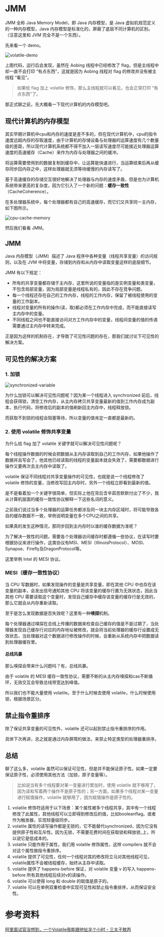 # JMM
JMM 全称 Java Memory Model，即 Java 内存模型，是 Java 虚拟机规范定义的一种内存模型，Java 内存模型是标准化的，屏蔽了底层不同计算机的区别。（注意这里和 JVM 完全不是一个东西）。

先来看一个 demo。

![volatile-demo](./volatile-demo.jpg)

上图代码，运行后会发现，虽然在 Aobing 线程中已经修改了 flag，但是主线程中却一直不会打印 “有点东西”，这就是因为 Aobing 线程对 flag 的修改并没有被主线程 “看见”。
> 如果给 flag 加上 volatile 修饰，那么主线程就可以看见，也会正常打印 “有点东西”了。

那正式聊之前，先大概看一下现代计算机的内存模型吧。

## 现代计算机的内存模型
其实早期计算机中cpu和内存的速度是差不多的，但在现代计算机中，cpu的指令速度远超内存的存取速度，由于计算机的存储设备与处理器的运算速度有几个数量级的差距，所以现代计算机系统都不得不加入一层读写速度尽可能接近处理器运算速度的高速缓存（Cache）来作为内存与处理器之间的缓冲。

将运算需要使用到的数据复制到缓存中，让运算能快速进行，当运算结束后再从缓存同步回内存之中，这样处理器就无须等待缓慢的内存读写了。

基于高速缓存的存储交互很好地解决了处理器与内存的速度矛盾，但是也为计算机系统带来更高的复杂度，因为它引入了一个新的问题：**缓存一致性**（CacheCoherence）。

在多处理器系统中，每个处理器都有自己的高速缓存，而它们又共享同一主内存，如下图所示。

![cpu-cache-memory](./cpu-cache-memory.jpg)

然后我们看看 JMM。

## JMM
Java 内存模型（JMM）描述了 Java 程序中各种变量（线程共享变量）的访问规则，以及在 JVM 中将变量，存储到内存和从内存中读取变量这样的底层细节。

JMM 有以下规定：
* 所有的共享变量都存储于主内存，这里所说的变量指的是实例变量和类变量，不包含局部变量，因为局部变量是线程私有的，因此不存在竞争问题。
* 每一个线程还存在自己的工作内存，线程的工作内存，保留了被线程使用的变量的工作副本。
* 线程对变量的所有的操作(读，取)都必须在工作内存中完成，而不能直接读写主内存中的变量。
* 不同线程之间也不能直接访问对方工作内存中的变量，线程间变量的值的传递需要通过主内存中转来完成。

正是因为这样的机制存在，才导致了可见性问题的存在，那我们就讨论下可见性的解决方案。

## 可见性的解决方案
### 1. 加锁

![synchronized-variable](./synchronized-variable.jpg)

为什么加锁可以解决可见性问题呢？因为某一个线程进入 synchronized 前后，线程会获得锁，清空工作内存，从主内存拷贝共享变量最新的值到工作内存成为副本，执行代码，将修改后的副本的值刷新回主内存中，线程释放锁。

而获取不到锁的线程会阻塞等待，所以变量的值肯定一直都是最新的。

### 2. 使用 volatile 修饰共享变量
为什么给 flag 加了 volatile 关键字就可以解决可见性问题呢？

每个线程操作数据的时候会把数据从主内存读取到自己的工作内存，如果他操作了数据并且写会了，他其他已经读取的线程的变量副本就会失效了，需要都数据进行操作又要再次去主内存中读取了。

volatile 保证不同线程对共享变量操作的可见性，也就是说一个线程修改了 volatile 修饰的变量，当修改写回主内存时，另外一个线程立即看到最新的值。

是不是看着加一个关键字很简单，但实际上他在背后含辛茹苦默默付出了不少，我从计算机层面的缓存一致性协议解释一下这些名词的意义。

之前我们说过当多个处理器的运算任务都涉及同一块主内存区域时，将可能导致各自的缓存数据不一致，举例说明变量在多个CPU之间的共享。

如果真的发生这种情况，那同步回到主内存时以谁的缓存数据为准呢？

为了解决一致性的问题，需要各个处理器访问缓存时都遵循一些协议，在读写时要根据协议来进行操作，这类协议有MSI、MESI（IllinoisProtocol）、MOSI、Synapse、Firefly及DragonProtocol等。

这里举例 Intel 的 MESI 协议。

### MESI（缓存一致性协议）
当 CPU 写数据时，如果发现操作的变量是共享变量，即在其他 CPU 中也存在该变量的副本，会发出信号通知其他 CPU 将该变量的缓存行置为无效状态，因此当其他 CPU 需要读取这个变量时，发现自己缓存中缓存该变量的缓存行是无效的，那么它就会从内存重新读取。

至于是怎么发现数据是否失效呢？这里有一种**嗅探**机制。

每个处理器通过嗅探在总线上传播的数据来检查自己缓存的值是不是过期了，当处理器发现自己缓存行对应的内存地址被修改，就会将当前处理器的缓存行设置成无效状态，当处理器对这个数据进行修改操作的时候，会重新从系统内存中把数据读到处理器缓存里。

#### 总线风暴
那么嗅探会带来什么问题吗？有，总线风暴。

由于 volatile 的 MESI 缓存一致性协议，需要不断的从主内存嗅探和cas不断循环，无效交互会导致总线带宽达到峰值。

所以我们也不能大量使用 volatile。至于什么时候去使用 volatile，什么时候使用锁，根据场景区分。

## 禁止指令重排序
除了保证共享变量的可见性外，volatile 还可以起到禁止指令重排序的作用。

具体下次再讲，总之就是通过内存屏障的做法，来禁止特定类型的处理器重排序。

## 总结
聊了这么多，volatile 虽然可以保证可见性，但是并不能保证原子性。如果一定要保证原子性，必须使用其他方法（加锁，原子变量等）。
> 比如说当有多个线程要对某一变量进行累加时，使用 volatile 就不够用了，因为读和写着两个操作不是原子性的；另一方面，如果多个线程对某一变量进行赋值操作，volatile 就够用了，因为赋值操作是原子性的。

1. volatile 修饰符适用于以下场景：某个属性被多个线程共享，其中有一个线程修改了此属性，其他线程可以立即得到修改后的值，比如booleanflag。或者作为触发器，实现轻量级同步。
2. volatile 属性的读写操作都是无锁的，它不能替代synchronized，因为它没有提供原子性和互斥性。因为无锁，不需要花费时间在获取锁和释放锁_上，所以说它是低成本的。
3. volatile 只能作用于属性，我们用 volatile 修饰属性，这样 compilers 就不会对这个属性做指令重排序。
4. volatile 提供了可见性，任何一个线程对其的修改将立马对其他线程可见，volatile属性不会被线程缓存，始终从主存中读取。
5. volatile 提供了 happens-before 保证，对 volatile 变量 v 的写入 happens-before 所有其他线程后续对v的读操作。
6. volatile 可以使得 long 和 double 的赋值是原子的。
7. volatile 可以在单例双重检查中实现可见性和禁止指令重排序，从而保证安全性。

# 参考资料
[阿里面试官没想到，一个Volatile我能跟他扯半个小时 - 三太子敖丙](https://zhuanlan.zhihu.com/p/137193948)


